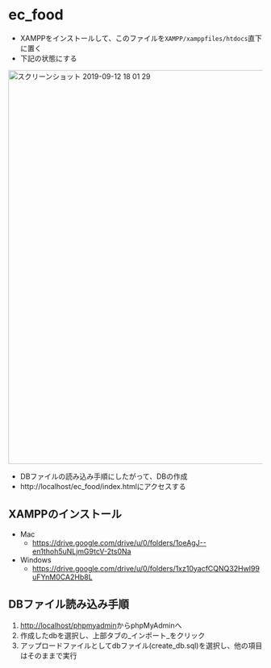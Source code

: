 # ec_food
- XAMPPをインストールして、このファイルを`XAMPP/xamppfiles/htdocs`直下に置く  
- 下記の状態にする  
<img width="782" alt="スクリーンショット 2019-09-12 18 01 29" src="https://user-images.githubusercontent.com/26706103/64774809-7c0c6880-d587-11e9-818e-0aace7363072.png">  

- DBファイルの読み込み手順にしたがって、DBの作成  
- http://localhost/ec_food/index.htmlにアクセスする  


## XAMPPのインストール
- Mac
  - https://drive.google.com/drive/u/0/folders/1oeAgJ--en1thoh5uNLjmG9tcV-2ts0Na
- Windows
  - https://drive.google.com/drive/u/0/folders/1xz10yacfCQNQ32HwI99uFYnM0CA2Hb8L

## DBファイル読み込み手順  
1. <http://localhost/phpmyadmin>からphpMyAdminへ
2. 作成したdbを選択し、上部タブの_インポート_をクリック
3. アップロードファイルとしてdbファイル(create_db.sql)を選択し、他の項目はそのままで実行
